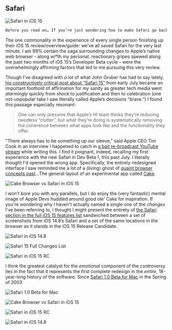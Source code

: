 ## Safari

![Safari in iOS 15](https://i.snap.as/14Xf21CA.png)

```markdown
Before you read on… If you’re just wondering how to make Safari go back to the way it was before, refer back to the first subhead on this page (“The Gist.”)
```

The one commonality in the experience of every single person finishing up their iOS 15 review/overview/guide: we’ve all saved Safari for the very last minute. I am 99% certain the saga surrounding changes to Apple’s native web browser - along wi*th my personal, reactionary gripes spewed along the past two months of iOS 15’s Developer Beta cycle - were the overwhelmingly affirming factors that led to me pursuing this very review. 

Though I’ve disagreed with *a lot* of what John Gruber has had to say lately, [his constructively critical post about “Safari 15”](https://daringfireball.net/2021/07/safari_15_public_betas_for_mac_and_ios) from early July became an important foothold of affirmation for my sanity as greater tech media went *alarmingly* quickly from shock to justification and then to celebration (one not-unpopular take I saw literally called Apple’s decisions “brave.”) I found this passage especially resonant:

> One can only presume that Apple’s HI team thinks they’re reducing needless “clutter”, but what they’re doing is systematically removing the coherence between what apps look like and the functionality they offer.

"There always has to be something up our sleeve," said Apple CEO Tim Cook in an interview I happened to catch in [a bait re-broadcast YouTube stream](https://youtu.be/ki81PEZ3q2U) while writing this. I find it poignant, indeed, recalling my first experience with the new Safari in Dev Beta 1, this past July. I literally thought I'd opened the wrong app. Specifically, the entirely-redesigned interface I saw reminded me a lot of a (living) ghost of [quaint browser concepts past](https://techcrunch.com/2018/01/30/cake-raises-5-million-for-a-swipeable-mobile-browser/)...The general layout of an experimental app called [Cake](https://apps.apple.com/us/app/cake-web-browser/id1163553130).

![Cake Browser vs Safari in iOS 15](https://i.snap.as/nJ6h60ql.png)

I won't bore you with any parallels, but I do enjoy the (very fantastic) mental image of Apple Devs huddled around good ole' Cake for inspiration. If you're wondering why I haven't actually named a single one of the *changes* I've been referring to, I thought I might present the entirety of [the Safari section in the full iOS 15 features list](https://hyp.is/c_RW3hWqEeyuMqOqKTovnQ/www.apple.com/ios/ios-15/features/) sandwiched between a set of screenshots from iOS 14.8’s Safari and a set of the same locations in the browser as it stands in the iOS 15 Release Candidate.

![Safari in iOS 14.8](https://i.snap.as/D2RrhyJP.png)

![Safari 15 Full Changes List](https://i.snap.as/MvR5xRuv.png)

![Safari in iOS 15 RC](https://i.snap.as/dCJNun47.png)

I think the greatest catalyst for the *emotional* component of the controversy lies in the fact that it represents the first complete redesign in the *entire*, 18-year-long history of the software. Since [Safari 1.0 Beta for Mac](https://www.pcworld.idg.com.au/article/62233/safari_1_0_beta_mac/) in the Spring of 2003

![Safari 1.0 Beta for Mac](https://i.snap.as/CGhwvzqp.jpeg)

![Cake Browser vs Safari in iOS 15](https://i.snap.as/nJ6h60ql.png)

![Safari in iOS 15 RC](https://i.snap.as/dCJNun47.png)

![Safari in iOS 14.8](https://i.snap.as/D2RrhyJP.png)